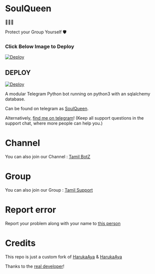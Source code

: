 # SoulQueen

🤖🤖🤖

Protect your Group Yourself 🛡

### Click Below Image to Deploy
[![Deploy](https://telegra.ph/file/bb40440f17436b4095e61.jpg)](https://heroku.com/deploy?template=https://github.com/IVETRI/SoulQueen.git)

## DEPLOY
[![Deploy](https://www.herokucdn.com/deploy/button.svg)](https://heroku.com/deploy?template=https://github.com/IVETRI/SoulQueen.git)

A modular Telegram Python bot running on python3 with an sqlalchemy database.

Can be found on telegram as [SoulQueen](https://t.me/SoulQueenBot).

Alternatively, [find me on telegram](https://t.me/iMvEtRi)! (Keep all support questions in the support chat, where more people can help you.)

# Channel
You can also join our Channel : [Tamil BotZ](https://t.me/TamilBotZ)

# Group
You can also join our Group : [Tamil Support](https://t.me/TamilSupport)

# Report error
Report your problem along with your name to [this person](https://t.me/iMvEtRi)

# Credits

This repo is just a custom fork of [HarukaAya](https://github.com/IVETRI/SoulQueenPro) 
&
[HarukaAya](https://gitlab.com/HarukaNetwork/OSS/HarukaAya) 

Thanks to the [real developer](https://t.me/RealAkito)!
